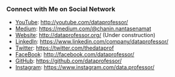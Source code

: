 ### Connect with Me on Social Network

* [YouTube](http://youtube.com/dataprofessor/): http://youtube.com/dataprofessor/
* [Medium](https://medium.com/@chanin.nantasenamat): https://medium.com/@chanin.nantasenamat
* [Website](http://dataprofessor.org/): http://dataprofessor.org/ (Under construction)
* [LinkedIn](https://www.linkedin.com/company/dataprofessor/): https://www.linkedin.com/company/dataprofessor/
* [Twitter](https://twitter.com/thedataprof): https://twitter.com/thedataprof
* [FaceBook](http://facebook.com/dataprofessor/): http://facebook.com/dataprofessor/
* [GitHub](https://github.com/dataprofessor/): https://github.com/dataprofessor/
* [Instagram](https://www.instagram.com/data.professor/): https://www.instagram.com/data.professor/
